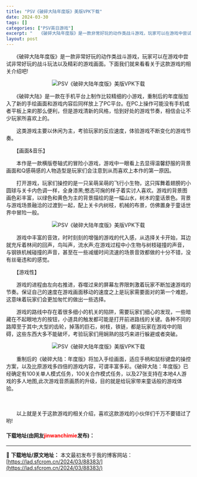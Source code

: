 ```yaml
---
title: "PSV《破碎大陆年度版》美版VPK下载"
date: 2024-03-30
tags: []
categories: ["PSV英日游戏"]
excerpt: "　　《破碎大陆年度版》是一款非常好玩的动作类战斗游戏，玩家可以在游戏中尝试非常好玩的战斗玩法以及精彩的游戏画面。下面我们就来看看关于这款游戏的相关介绍吧! 　　《破碎大陆》是一款在手机平台上制作比较精细的小游戏，重制后的年度版加入了新的手绘画面和游戏内容后同样放上了PC平台。在PC上操作可能没有手机&hellip;"
layout: post
---
```


 <p>　　《破碎大陆年度版》是一款非常好玩的动作类战斗游戏，玩家可以在游戏中尝试非常好玩的战斗玩法以及精彩的游戏画面。下面我们就来看看关于这款游戏的相关介绍吧!</p> <p align="center"><img align="" border="0" src="https://lad.sfcrom.cn/wp-content/uploads/2024/03/20240330_66076281c6f6d.webp" alt="PSV《破碎大陆年度版》美版VPK下载" /></p> <p>　　《破碎大陆》是一款在手机平台上制作比较精细的小游戏，重制后的年度版加入了新的手绘画面和游戏内容后同样放上了PC平台。在PC上操作可能没有手机或者平板上来的那么便利，但是游戏清新的风格，恰到好处的游戏节奏，相信会让不少玩家所喜欢上的。</p> <p>　　这类游戏主要以休闲为主，考验玩家的反应速度，体验游戏不断变化的游戏节奏。</p> <p>　　【画面&amp;音乐】</p> <p>　　本作是一款横版卷轴式的冒险小游戏，游戏中一眼看上去显得温馨舒服的背景画面和Q感萌感的人物造型是玩家们会注意到从而喜欢上本作的第一原因。</p> <p>　　打开游戏，玩家们操控的是一只呆萌呆萌的飞行小生物，这只挥舞着翅膀的小圆球与关卡内色调一样，全身漆黑;憨态可掬的样子着实讨人喜欢。游戏的背景图画色彩丰富，以绿色和黄色为主的背景描绘的是一幅山水，树木的童话景色。背景与游戏场景融洽的过渡到一起，配上关卡内树枝，机械的布景，仿佛置身于童话世界中冒险一般。</p> <p align="center"><img align="" border="0" src="https://lad.sfcrom.cn/wp-content/uploads/2024/03/20240330_660762823278c.webp" alt="PSV《破碎大陆年度版》美版VPK下载" /></p> <p>　　游戏中丰富的音效，时时刻刻的增强的游戏的代入感，从选择关卡开始，耳边就充斥着林间的回声，鸟叫声，流水声;在游戏过程中小生物与树枝碰撞的声音，与钢铁机械碰撞的声音，甚至在一些减缓时间流速的场景音效都做的十分不错，没有丝毫违和的感觉。</p> <p>　　【游戏性】</p> <p>　　游戏的进程由左向右推进，吞噬过来的屏幕左界限刺激着玩家不断加速游戏的节奏。保证自己的速度在游戏画面移动的速度之上是玩家需要面对的第一个难题，这意味着玩家们会更加匆忙的做出一些选择。</p> <p>　　游戏的路线中存在着很多细小的机关的陷阱，需要玩家们细心的发现，一些暗藏在不起眼地方的按钮，小道具的触发都可能是打开前进路线的关键。各种不同的路障至于其中;大型的齿轮，掉落的巨石，树枝，铁链，都是玩家在游戏中的阻碍，这些东西大多不能破坏，考验玩家们用娴熟的技巧来进行躲避或者突破。</p> <p align="center"><img align="" border="0" src="https://lad.sfcrom.cn/wp-content/uploads/2024/03/20240330_660762828b596.webp" alt="PSV《破碎大陆年度版》美版VPK下载" /></p> <p>　　重制后的《破碎大陆：年度版》将加入手绘画面，适应手柄和鼠标键盘的操控方案，以及比原游戏多四倍的游戏内容，可谓丰富多彩。《破碎大陆：年度版》已经确定有100关单人模式任务，100关合作模式任务，以及27张支持在本地4人游戏的多人地图,此次游戏音质画质的升级，目的就是给玩家带来童话般的游戏体验。</p> <p><strong>　　</strong></p> <p>　　以上就是关于这款游戏的相关介绍，喜欢这款游戏的小伙伴们千万不要错过了哟!</p> <p><h4>下载地址(由网友<font color="red">jinwanchimie</font>发布)：</h4></p> 

---
📖 **下载地址/原文地址：** 本文最初发布于我的博客网站：[https://lad.sfcrom.cn/2024/03/88383/](https://lad.sfcrom.cn/2024/03/88383/)
